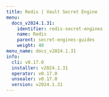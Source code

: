 ```yaml
---
title: Redis | Vault Secret Engine
menu:
  docs_v2024.1.31:
    identifier: redis-secret-engines
    name: Redis
    parent: secret-engines-guides
    weight: 40
menu_name: docs_v2024.1.31
info:
  cli: v0.17.0
  installer: v2024.1.31
  operator: v0.17.0
  unsealer: v0.17.0
  version: v2024.1.31
---
```


